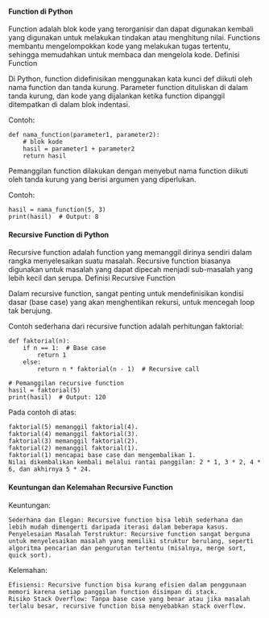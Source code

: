 #### Function di Python

Function adalah blok kode yang terorganisir dan dapat digunakan kembali yang digunakan untuk melakukan tindakan atau menghitung nilai. Functions membantu mengelompokkan kode yang melakukan tugas tertentu, sehingga memudahkan untuk membaca dan mengelola kode.
Definisi Function

Di Python, function didefinisikan menggunakan kata kunci def diikuti oleh nama function dan tanda kurung. Parameter function dituliskan di dalam tanda kurung, dan kode yang dijalankan ketika function dipanggil ditempatkan di dalam blok indentasi.

Contoh:
```
def nama_function(parameter1, parameter2):
    # blok kode
    hasil = parameter1 + parameter2
    return hasil
```

Pemanggilan function dilakukan dengan menyebut nama function diikuti oleh tanda kurung yang berisi argumen yang diperlukan.

Contoh:
```
hasil = nama_function(5, 3)
print(hasil)  # Output: 8
```

#### Recursive Function di Python

Recursive function adalah function yang memanggil dirinya sendiri dalam rangka menyelesaikan suatu masalah. Recursive function biasanya digunakan untuk masalah yang dapat dipecah menjadi sub-masalah yang lebih kecil dan serupa.
Definisi Recursive Function

Dalam recursive function, sangat penting untuk mendefinisikan kondisi dasar (base case) yang akan menghentikan rekursi, untuk mencegah loop tak berujung.

Contoh sederhana dari recursive function adalah perhitungan faktorial:
```
def faktorial(n):
    if n == 1:  # Base case
        return 1
    else:
        return n * faktorial(n - 1)  # Recursive call

# Pemanggilan recursive function
hasil = faktorial(5)
print(hasil)  # Output: 120
```

Pada contoh di atas:

    faktorial(5) memanggil faktorial(4).
    faktorial(4) memanggil faktorial(3).
    faktorial(3) memanggil faktorial(2).
    faktorial(2) memanggil faktorial(1).
    faktorial(1) mencapai base case dan mengembalikan 1.
    Nilai dikembalikan kembali melalui rantai panggilan: 2 * 1, 3 * 2, 4 * 6, dan akhirnya 5 * 24.

#### Keuntungan dan Kelemahan Recursive Function

Keuntungan:

    Sederhana dan Elegan: Recursive function bisa lebih sederhana dan lebih mudah dimengerti daripada iterasi dalam beberapa kasus.
    Penyelesaian Masalah Terstruktur: Recursive function sangat berguna untuk menyelesaikan masalah yang memiliki struktur berulang, seperti algoritma pencarian dan pengurutan tertentu (misalnya, merge sort, quick sort).

Kelemahan:

    Efisiensi: Recursive function bisa kurang efisien dalam penggunaan memori karena setiap panggilan function disimpan di stack.
    Risiko Stack Overflow: Tanpa base case yang benar atau jika masalah terlalu besar, recursive function bisa menyebabkan stack overflow.